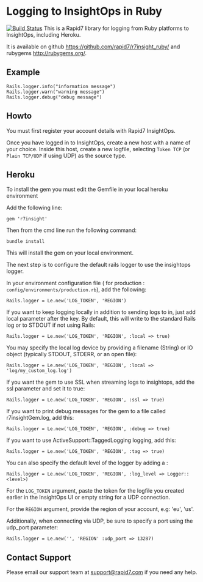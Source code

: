 Logging to InsightOps in Ruby
=============================

[![Build Status](https://travis-ci.org/rapid7/r7insight_ruby.svg?branch=master)](https://travis-ci.org/rapid7/r7insight_ruby)
This is a Rapid7 library for logging from Ruby platforms to InsightOps, including Heroku.

It is available on github <https://github.com/rapid7/r7insight_ruby/> and rubygems
<http://rubygems.org/>.


Example
-------

    Rails.logger.info("information message")
    Rails.logger.warn("warning message")
    Rails.logger.debug("debug message")


Howto
-----

You must first register your account details with Rapid7 InsightOps.

Once you have logged in to InsightOps, create a new host with a name of your choice.
Inside this host, create a new logfile, selecting `Token TCP` (or `Plain TCP/UDP` if using UDP)
as the source type.

Heroku
------

To install the gem you must edit the Gemfile in your local heroku environment

Add the following line:

    gem 'r7insight'

Then from the cmd line run the following command:

    bundle install

This will install the gem on your local environment.

The next step is to configure the default rails logger to use the insightops logger.  


In your environment configuration file ( for production : `config/environments/production.rb`), add the following:

    Rails.logger = Le.new('LOG_TOKEN', 'REGION')

If you want to keep logging locally in addition to sending logs to in, just add local parameter after the key.
By default, this will write to the standard Rails log or to STDOUT if not using Rails:

    Rails.logger = Le.new('LOG_TOKEN', 'REGION', :local => true)

You may specify the local log device by providing a filename (String) or IO object (typically STDOUT, STDERR, or an open file):

    Rails.logger = Le.new('LOG_TOKEN', 'REGION', :local => 'log/my_custom_log.log')

If you want the gem to use SSL when streaming logs to insightops, add the ssl parameter and set it to true:

    Rails.logger = Le.new('LOG_TOKEN', 'REGION', :ssl => true)

If you want to print debug messages for the gem to a file called r7insightGem.log, add this:

	Rails.logger = Le.new('LOG_TOKEN', 'REGION', :debug => true)

If you want to use ActiveSupport::TaggedLogging logging, add this:

    Rails.logger = Le.new('LOG_TOKEN', 'REGION', :tag => true)

You can also specify the default level of the logger by adding a :

    Rails.logger = Le.new('LOG_TOKEN', 'REGION', :log_level => Logger::<level>)

For the `LOG_TOKEN` argument, paste the token for the logfile you created earlier in the InsightOps UI or empty string for
a UDP connection.

For the `REGION` argument, provide the region of your account, e.g: 'eu', 'us'.

Additionally, when connecting via UDP, be sure to specify a port using the udp_port parameter:

    Rails.logger = Le.new('', 'REGION' :udp_port => 13287)


Contact Support
------

Please email our support team at support@rapid7.com if you need any help.
